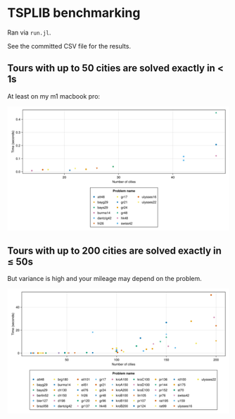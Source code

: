 # TSPLIB benchmarking

Ran via `run.jl`.

See the committed CSV file for the results.

## Tours with up to 50 cities are solved exactly in < 1s

At least on my m1 macbook pro:

![](50.png)

## Tours with up to 200 cities are solved exactly in ≤ 50s

But variance is high and your mileage may depend on the problem.

![](200.png)
